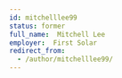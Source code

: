 ```yaml
---
id: mitchelllee99
status: former
full_name:  Mitchell Lee
employer:  First Solar
redirect_from:
  - /author/mitchelllee99/
---
```


